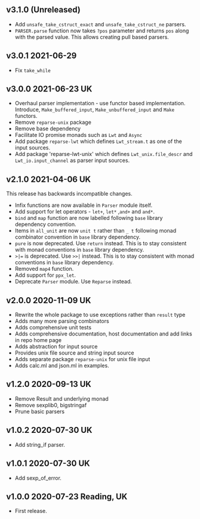 ## v3.1.0 (Unreleased)

- Add `unsafe_take_cstruct_exact` and `unsafe_take_cstruct_ne` parsers.
- `PARSER.parse` function now takes `?pos` parameter and returns `pos` along with the parsed value. This allows creating pull based parsers.

## v3.0.1 2021-06-29

- Fix `take_while`

## v3.0.0 2021-06-23 UK

- Overhaul parser implementation - use functor based implementation. Introduce, `Make_buffered_input`, `Make_unbuffered_input` and `Make` functors. 
- Remove `reparse-unix` package
- Remove base dependency
- Facilitate IO promise monads such as `Lwt` and `Async`
- Add package `reparse-lwt` which defines `Lwt_stream.t` as one of the input sources.
- Add package 'reparse-lwt-unix' which defines `Lwt_unix.file_descr` and `Lwt_io.input_channel` as parser input sources.

## v2.1.0 2021-04-06 UK

This release has backwards incompatible changes.

- Infix functions are now available in `Parser` module itself.
- Add support for let operators - `let+`, `let*` ,`and+` and `and*`.
- `bind` and `map` function are now labelled following `base` library
  dependency convention.
- Items in `all_unit` are now `unit t` rather than `_ t` following monad
  combinator convention in `base` library dependency.
- `pure` is now deprecated. Use `return` instead. This is to stay consistent
  with monad conventions in `base` library dependency.
- `>|=` is deprecated. Use `>>|` instead. This is to stay consistent with monad
  conventions in `base` library dependency.
- Removed `map4` function.
- Add support for `ppx_let`.
- Deprecate `Parser` module. Use `Reparse` instead.

## v2.0.0 2020-11-09 UK

- Rewrite the whole package to use exceptions rather than `result` type
- Adds many more parsing combinators
- Adds comprehensive unit tests
- Adds comprehensive documentation, host documentation and add links in repo home page
- Adds abstraction for input source
- Provides unix file source and string input source
- Adds separate package `reparse-unix` for unix file input
- Adds calc.ml and json.ml in examples.

## v1.2.0 2020-09-13 UK

- Remove Result and underlying monad
- Remove sexplib0, bigstringaf
- Prune basic parsers

## v1.0.2 2020-07-30 UK

- Add string_if parser.

## v1.0.1 2020-07-30 UK

- Add sexp_of_error.

## v1.0.0 2020-07-23 Reading, UK

- First release.
